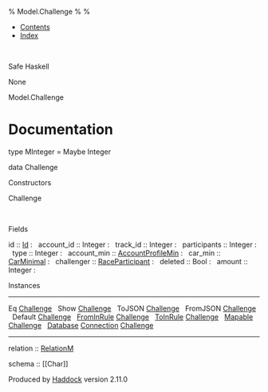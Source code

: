 % Model.Challenge
% 
% 

-   [Contents](index.html)
-   [Index](doc-index.html)

 

Safe Haskell

None

Model.Challenge

Documentation
=============

type MInteger = Maybe Integer

data Challenge

Constructors

Challenge

 

Fields

id :: [Id](Model-General.html#t:Id)
:    
account\_id :: Integer
:    
track\_id :: Integer
:    
participants :: Integer
:    
type :: Integer
:    
account\_min :: [AccountProfileMin](Model-AccountProfileMin.html#t:AccountProfileMin)
:    
car\_min :: [CarMinimal](Model-CarMinimal.html#t:CarMinimal)
:    
challenger :: [RaceParticipant](Data-RaceParticipant.html#t:RaceParticipant)
:    
deleted :: Bool
:    
amount :: Integer
:    

Instances

  --------------------------------------------------------------------------------------------------------------------------------------------- ---
  Eq [Challenge](Model-Challenge.html#t:Challenge)                                                                                               
  Show [Challenge](Model-Challenge.html#t:Challenge)                                                                                             
  ToJSON [Challenge](Model-Challenge.html#t:Challenge)                                                                                           
  FromJSON [Challenge](Model-Challenge.html#t:Challenge)                                                                                         
  Default [Challenge](Model-Challenge.html#t:Challenge)                                                                                          
  [FromInRule](Data-InRules.html#t:FromInRule) [Challenge](Model-Challenge.html#t:Challenge)                                                     
  [ToInRule](Data-InRules.html#t:ToInRule) [Challenge](Model-Challenge.html#t:Challenge)                                                         
  [Mapable](Model-General.html#t:Mapable) [Challenge](Model-Challenge.html#t:Challenge)                                                          
  [Database](Model-General.html#t:Database) [Connection](Data-SqlTransaction.html#t:Connection) [Challenge](Model-Challenge.html#t:Challenge)    
  --------------------------------------------------------------------------------------------------------------------------------------------- ---

relation :: [RelationM](Data-Relation.html#t:RelationM)

schema :: [[Char]]

Produced by [Haddock](http://www.haskell.org/haddock/) version 2.11.0
